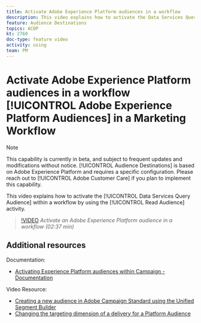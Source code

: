 ```yaml
---
title: Activate Adobe Experience Platform audiences in a workflow
description: This video explains how to activate the Data Services Query Audience within a workflow by using the ‘Read audience’ activity.
feature: Audience Destinations
topics: ACOP
kt: 2760
doc-type: feature video
activity: using
team: PM
---
```


# Activate Adobe Experience Platform audiences in a workflow [!UICONTROL Adobe Experience Platform Audiences] in a Marketing Workflow 

>[!NOTE]
>
>This capability is currently in beta, and subject to frequent updates and modifications without notice. [!UICONTROL Audience Destinations] is based on Adobe Experience Platform and requires a specific configuration.
>Please reach out to [!UICONTROL Adobe Customer Care] if you plan to implement this capability.

This video explains how to activate the [!UICONTROL Data Services Query Audience] within a workflow by using the [!UICONTROL Read Audience] activity.

>[!VIDEO](https://video.tv.adobe.com/v/27647?quality=12)
*Activate an Adobe Experience Platform audience in a workflow (02:37 min)*

## Additional resources

Documentation:

* [Activating Experience Platform audiences within Campaign - Documentation](https://docs.adobe.com/content/help/en/campaign-standard/using/profiles-and-audiences/working-with-adobe-experience-platform/aep-about-audience-destinations-service.html)

Video Resource:

* [Creating a new audience in Adobe Campaign Standard using the Unified Segment Builder](/help/profiles-and-audiences/audience-destinations/creating-audiences-using-segment-builder.md)
* [Changing the targeting dimension of a delivery for a Platform Audience](/help/profiles-and-audiences/audience-destinations/changing-targeting-dimension.md)
  